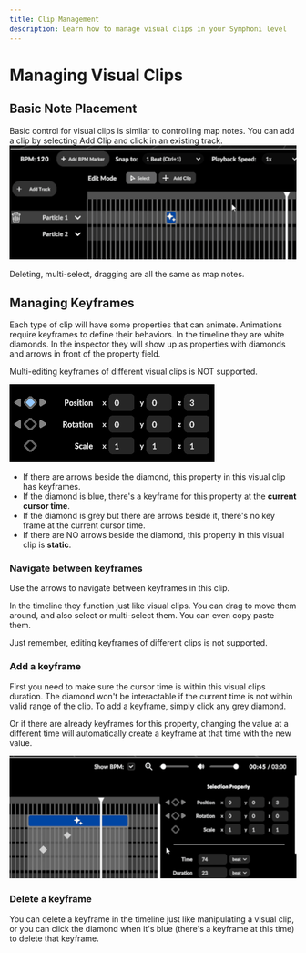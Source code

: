 ```yaml
---
title: Clip Management
description: Learn how to manage visual clips in your Symphoni level
---
```


# Managing Visual Clips

## Basic Note Placement
Basic control for visual clips is similar to controlling map notes. You can add a clip by selecting Add Clip and click in an existing track. 
![Create Visual Clip](/img/addvisualclip.gif)

Deleting, multi-select, dragging are all the same as map notes.

## Managing Keyframes
Each type of clip will have some properties that can animate. Animations require keyframes to define their behaviors. 
In the timeline they are white diamonds. In the inspector they will show up as properties with diamonds and arrows in front of the property field.

Multi-editing keyframes of different visual clips is NOT supported.

![Keyframe Property](/img/keyframeproperty.png)

- If there are arrows beside the diamond, this property in this visual clip has keyframes.
- If the diamond is blue, there's a keyframe for this property at the __current cursor time__.
- If the diamond is grey but there are arrows beside it, there's no key frame at the current cursor time.
- If there are NO arrows beside the diamond, this property in this visual clip is __static__.

### Navigate between keyframes
Use the arrows to navigate between keyframes in this clip.

In the timeline they function just like visual clips. You can drag to move them around, and also select or multi-select them. You can even copy paste them.

Just remember, editing keyframes of different clips is not supported.
### Add a keyframe
First you need to make sure the cursor time is within this visual clips duration. The diamond won't be interactable if the current time is not within valid range of the clip.
To add a keyframe, simply click any grey diamond.

Or if there are already keyframes for this property, changing the value at a different time will automatically create a keyframe at that time with the new value.

![Add Keyframe](/img/addkeyframe.gif)


### Delete a keyframe
You can delete a keyframe in the timeline just like manipulating a visual clip, or you can click the diamond when it's blue (there's a keyframe at this time) to delete that keyframe.


